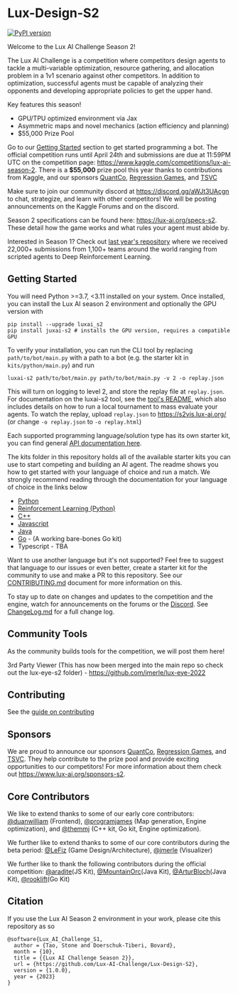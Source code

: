 # Lux-Design-S2

[![PyPI version](https://badge.fury.io/py/luxai_s2.svg)](https://badge.fury.io/py/luxai_s2)

Welcome to the Lux AI Challenge Season 2! 

The Lux AI Challenge is a competition where competitors design agents to tackle a multi-variable optimization, resource gathering, and allocation problem in a 1v1 scenario against other competitors. In addition to optimization, successful agents must be capable of analyzing their opponents and developing appropriate policies to get the upper hand.

Key features this season!
- GPU/TPU optimized environment via Jax
- Asymmetric maps and novel mechanics (action efficiency and planning)
- $55,000 Prize Pool

Go to our [Getting Started](#getting-started) section to get started programming a bot. The official competition runs until April 24th and submissions are due at 11:59PM UTC on the competition page: https://www.kaggle.com/competitions/lux-ai-season-2. There is a **$55,000** prize pool this year thanks to contributions from Kaggle, and our sponsors [QuantCo](https://quantco.com/), [Regression Games](https://www.regression.gg/), and [TSVC](https://tsvcap.com)

Make sure to join our community discord at https://discord.gg/aWJt3UAcgn to chat, strategize, and learn with other competitors! We will be posting announcements on the Kaggle Forums and on the discord.

Season 2 specifications can be found here: https://lux-ai.org/specs-s2. These detail how the game works and what rules your agent must abide by.

Interested in Season 1? Check out [last year's repository](https://github.com/Lux-AI-Challenge/Lux-Design-2021) where we received 22,000+ submissions from 1,100+ teams around the world ranging from scripted agents to Deep Reinforcement Learning.

## Getting Started

You will need Python >=3.7, <3.11  installed on your system. Once installed, you can install the Lux AI season 2 environment and optionally the GPU version with

```
pip install --upgrade luxai_s2
pip install juxai-s2 # installs the GPU version, requires a compatible GPU
```


To verify your installation, you can run the CLI tool by replacing `path/to/bot/main.py` with a path to a bot (e.g. the starter kit in `kits/python/main.py`) and run

```
luxai-s2 path/to/bot/main.py path/to/bot/main.py -v 2 -o replay.json
```

This will turn on logging to level 2, and store the replay file at `replay.json`. For documentation on the luxai-s2 tool, see the [tool's README](https://github.com/Lux-AI-Challenge/Lux-Design-S2/tree/main/luxai_s2/luxai_runner/README.md), which also includes details on how to run a local tournament to mass evaluate your agents. To watch the replay, upload `replay.json` to https://s2vis.lux-ai.org/ (or change `-o replay.json` to `-o replay.html`)

Each supported programming language/solution type has its own starter kit, you can find general [API documentation here](https://github.com/Lux-AI-Challenge/Lux-Design-S2/tree/main/kits).

The kits folder in this repository holds all of the available starter kits you can use to start competing and building an AI agent. The readme shows you how to get started with your language of choice and run a match. We strongly recommend reading through the documentation for your language of choice in the links below

- [Python](https://github.com/Lux-AI-Challenge/Lux-Design-S2/tree/main/kits/python/)
- [Reinforcement Learning (Python)](https://github.com/Lux-AI-Challenge/Lux-Design-S2/tree/main/kits/rl/)
- [C++](https://github.com/Lux-AI-Challenge/Lux-Design-S2/tree/main/kits/cpp/)
- [Javascript](https://github.com/Lux-AI-Challenge/Lux-Design-S2/tree/main/kits/js/)
- [Java](https://github.com/Lux-AI-Challenge/Lux-Design-S2/tree/main/kits/java/)
- [Go](https://github.com/rooklift/golux2/) - (A working bare-bones Go kit)
- Typescript - TBA


Want to use another language but it's not supported? Feel free to suggest that language to our issues or even better, create a starter kit for the community to use and make a PR to this repository. See our [CONTRIBUTING.md](https://github.com/Lux-AI-Challenge/Lux-Design-S2/tree/main/CONTRIBUTING.md) document for more information on this.

<!-- Finally, if you want to learn how to use the GPU optimized env see https://github.com/Lux-AI-Challenge/Lux-Design-S2/tree/main/examples/jax_env_tutorial.ipynb

For the RL starter kit that trains using the jax env, see https://github.com/Lux-AI-Challenge/Lux-Design-S2/tree/main/kits/rl-sb3-jax-env/ -->

To stay up to date on changes and updates to the competition and the engine, watch for announcements on the forums or the [Discord](https://discord.gg/aWJt3UAcgn). See [ChangeLog.md](https://github.com/Lux-AI-Challenge/Lux-Design-S2/blob/main/ChangeLog.md) for a full change log.

## Community Tools
As the community builds tools for the competition, we will post them here!

3rd Party Viewer (This has now been merged into the main repo so check out the lux-eye-s2 folder) - https://github.com/jmerle/lux-eye-2022

## Contributing
See the [guide on contributing](https://github.com/Lux-AI-Challenge/Lux-Design-S2/blob/main/CONTRIBUTING.md)

## Sponsors

We are proud to announce our sponsors [QuantCo](https://quantco.com/), [Regression Games](https://www.regression.gg/), and [TSVC](https://tsvcap.com). They help contribute to the prize pool and provide exciting opportunities to our competitors! For more information about them check out https://www.lux-ai.org/sponsors-s2.

## Core Contributors

We like to extend thanks to some of our early core contributors: [@duanwilliam](https://github.com/duanwilliam) (Frontend), [@programjames](https://github.com/programjames) (Map generation, Engine optimization), and [@themmj](https://github.com/themmj) (C++ kit, Go kit, Engine optimization).

We further like to extend thanks to some of our core contributors during the beta period: [@LeFiz](https://github.com/LeFiz) (Game Design/Architecture), [@jmerle](https://github.com/jmerle) (Visualizer)

We further like to thank the following contributors during the official competition: [@aradite](https://github.com/paradite)(JS Kit), [@MountainOrc](https://github.com/MountainOrc)(Java Kit), [@ArturBloch](https://github.com/ArturBloch)(Java Kit), [@rooklift](https://github.com/rooklift)(Go Kit)


## Citation
If you use the Lux AI Season 2 environment in your work, please cite this repository as so

```
@software{Lux_AI_Challenge_S1,
  author = {Tao, Stone and Doerschuk-Tiberi, Bovard},
  month = {10},
  title = {{Lux AI Challenge Season 2}},
  url = {https://github.com/Lux-AI-Challenge/Lux-Design-S2},
  version = {1.0.0},
  year = {2023}
}
```
